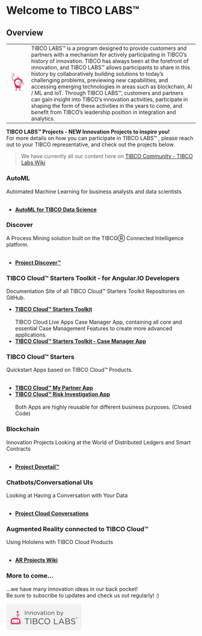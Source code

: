 # Welcome to TIBCO LABS™

## Overview

|      |      |
| ---- | ---- |
| ![Logo](TIBCOLabs-final.png) | TIBCO LABS™ is a program designed to provide customers and partners with a mechanism for actively participating in TIBCO’s history of innovation. TIBCO has always been at the forefront of innovation, and TIBCO LABS™ allows participants to share in this history by collaboratively building solutions to today’s challenging problems, previewing new capabilities, and accessing emerging technologies in areas such as blockchain, AI / ML and IoT. Through TIBCO LABS™, customers and partners can gain insight into TIBCO’s innovation activities, participate in shaping the form of these activities in the years to come, and benefit from TIBCO’s leadership position in integration and analytics. |


<b>TIBCO LABS™ Projects - NEW Innovation Projects to inspire you!</b><br>
For more details on how you can participate in TIBCO LABS™ , please reach out to your TIBCO representative, and check out the projects below.

> We have currently all our content here on [TIBCO Community - TIBCO Labs Wiki](https://community.tibco.com/wiki/tibco-labs "view in TIBCO Community Wiki")

### AutoML
Automated Machine Learning for business analysts and data scientists<br><br>
- [__AutoML for TIBCO Data Science__](https://community.tibco.com/modules/automl-tibcor-data-science-team-studio)

### Discover
A Process Mining solution built on the TIBCOⓇ Connected Intelligence platform.<br><br>
- [__Project Discover™__](https://community.tibco.com/modules/project-discover)

### TIBCO Cloud™ Starters Toolkit - for Angular.IO Developers
Documentation Site of all TIBCO Cloud™ Starters Toolkit Repositories on GitHub.<br>
- [__TIBCO Cloud™ Starters Toolkit__](https://tibcosoftware.github.io/TCSToolkit/)<br><br>
TIBCO Cloud Live Apps Case Manager App, containing all core and essential Case Management Features to create more advanced applications.<br>
- [__TIBCO Cloud™ Starters Toolkit - Case Manager App__](https://tibcosoftware.github.io/TCSToolkit/Angular/starters/readme/)

### TIBCO Cloud™ Starters 
Quickstart Apps based on TIBCO Cloud™ Products.<br><br>
- [__TIBCO Cloud™ My Partner App__](https://community.tibco.com/modules/tibco-cloud-my-partner-app)<br>
- [__TIBCO Cloud™ Risk Investigation App__](https://community.tibco.com/modules/tibco-cloud-risk-investigation-app)<br><br>
Both Apps are highly reusable for different business purposes. (Closed Code)
 
### Blockchain 
Innovation Projects Looking at the World of Distributed Ledgers and Smart Contracts<br><br>
- [__Project Dovetail™__](https://community.tibco.com/modules/project-dovetail)
 
### Chatbots/Conversational UIs
Looking at Having a Conversation with Your Data<br><br>
- [__Project Cloud Conversations__](https://community.tibco.com/modules/project-cloud-conversations)

### Augmented Reality connected to TIBCO Cloud™
Using Hololens with TIBCO Cloud Products<br><br>
- [__AR Projects Wiki__](https://community.tibco.com/wiki/tibco-labstm-augmented-reality-wiki)
 
### More to come...
...we have many innovation ideas in our back pocket! <br>Be sure to subscribe to updates and check us out regularly!  :)

![Logo](tibcolabs-brand.png "Labs Logo")